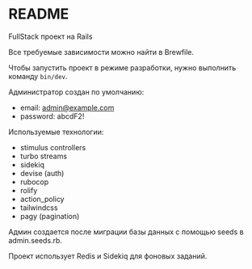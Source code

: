 # README

FullStack проект на Rails

Все требуемые зависимости можно найти в Brewfile.

Чтобы запустить проект в режиме разработки, нужно выполнить команду ```bin/dev```.

Администратор создан по умолчанию:
* email: admin@example.com
* password: abcdF2!

Используемые технологии:
* stimulus controllers
* turbo streams
* sidekiq
* devise (auth)
* rubocop
* rolify
* action_policy
* tailwindcss
* pagy (pagination)
  
Админ создается после миграции базы данных с помощью seeds в admin.seeds.rb. 

Проект использует Redis и Sidekiq для фоновых заданий.
